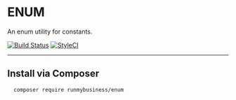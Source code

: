 # ENUM
An enum utility for constants.

[![Build Status](https://travis-ci.org/runmybusiness/enum.svg?branch=master)](https://travis-ci.org/runmybusiness/enum)
[![StyleCI](https://styleci.io/repos/60476149/shield)](https://styleci.io/repos/60476149)

--------
## Install via Composer
```bash
  composer require runmybusiness/enum
```
